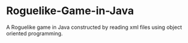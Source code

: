 # Roguelike-Game-in-Java
A Roguelike game in Java constructed by reading xml files using object oriented programming.
